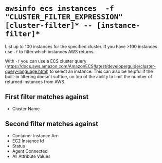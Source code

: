 # `awsinfo ecs instances  -f "CLUSTER_FILTER_EXPRESSION" [cluster-filter]* -- [instance-filter]*`

List up to 100 instances for the specified cluster. If you have >100 instances use `-f` to filter which instances
AWS returns.

With `-f` you can use a ECS cluster query (https://docs.aws.amazon.com/AmazonECS/latest/developerguide/cluster-query-language.html)
to select an instance. This can also be helpful if the built-in filtering doesn't suffice, on top of the ability
to limit the number of returned instances from AWS.

## First filter matches against

* Cluster Name

## Second filter matches against

* Container Instance Arn
* EC2 Instance Id
* Status
* Agent Connected
* All Attribute Values
